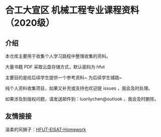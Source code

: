 # 合工大宣区 机械工程专业课程资料（2020级）

## 介绍

本仓库主要用于收集个人学习路程中整理收集的资料。

大量书籍 PDF 采取云盘存储方式，默认密码为 hfut

主要目的是给后续学生提供一个参考资料~ 为后续学生铺路~

纯个人资料收集项目，如果又补充或支持也欢迎提 issues ，我会及时处理。

如果涉及到版权问题，请发送邮件到：luorilychen@outlook ，我会及时删除。

## 友情接接

温柔的风狮子：[HFUT-EISAT-Homework](https://github.com/sunshineclover/HFUT-EISAT-CoursesData)
